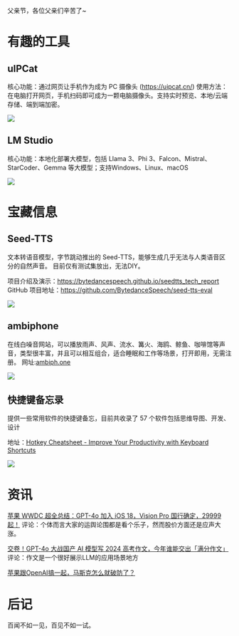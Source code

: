 父亲节，各位父亲们辛苦了~
# 有趣的工具

## uIPCat
核心功能：通过网页让手机作为成为 PC 摄像头 (https://uipcat.cn/)
使用方法：在电脑打开网页，手机扫码即可成为一颗电脑摄像头。支持实时预览、本地/云端存储、端到端加密。

![](https://i.imgur.com/frcZqaJ.png)

## LM Studio
核心功能：本地化部署大模型，包括 Llama 3、Phi 3、Falcon、Mistral、StarCoder、Gemma 等大模型；支持Windows、Linux、macOS

![](https://i.imgur.com/qGC74HY.png)

# 宝藏信息

## Seed-TTS
文本转语音模型，字节跳动推出的 Seed-TTS，能够生成几乎无法与人类语音区分的自然声音。
目前仅有测试集放出，无法DIY。

项目介绍及演示：https://bytedancespeech.github.io/seedtts_tech_report
GitHub 项目地址：https://github.com/BytedanceSpeech/seed-tts-eval

![](https://i.imgur.com/Ib0OLkh.png)


## ambiphone
在线白噪音网站，可以播放雨声、风声、流水、篝火、海鸥、鲸鱼、咖啡馆等声音，类型很丰富，并且可以相互组合，适合睡眠和工作等场景，打开即用，无需注册。
网址:[ambiph.one](https://ambiph.one/)

![](https://i.imgur.com/bwx9W1k.png)


## 快捷键备忘录

提供一些常用软件的快捷键备忘，目前共收录了 57 个软件包括思维导图、开发、设计

地址：[Hotkey Cheatsheet - Improve Your Productivity with Keyboard Shortcuts](https://hotkeycheatsheet.com/zh)

![](https://i.imgur.com/cWdjtQU.png)

# 资讯

[苹果 WWDC 超全总结：GPT-4o 加入 iOS 18，Vision Pro 国行确定，29999 起！](https://www.ifanr.com/1588819)
评论：个体而言大家的运舆论围都是看个乐子，然而股价方面还是应声大涨。

[交卷！GPT-4o 大战国产 AI 模型写 2024 高考作文，今年谁能交出「满分作文」](https://www.ifanr.com/1588535)
评论：作文是一个很好展示LLM的应用场景地方

[苹果跟OpenAI搞一起，马斯克怎么就破防了？](https://mp.weixin.qq.com/s/gVgcMsH_E7E80lKOWez7jg)
# 后记
百闻不如一见，百见不如一试。